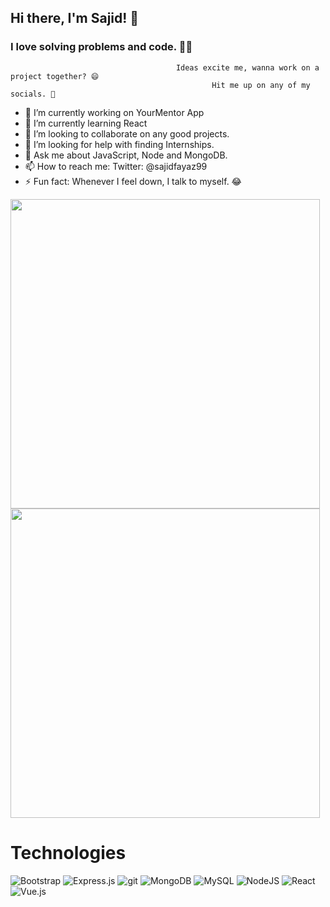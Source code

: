 ## Hi there, I'm Sajid! 👋
### I love solving problems and code. 👨‍💻 
                                         Ideas excite me, wanna work on a project together? 😄
                                                 Hit me up on any of my socials. 🙂


- 🔭 I’m currently working on YourMentor App
- 🌱 I’m currently learning React
- 👯 I’m looking to collaborate on any good projects.
- 🤔 I’m looking for help with finding Internships.
- 💬 Ask me about JavaScript, Node and MongoDB.
- 📫 How to reach me: Twitter: @sajidfayaz99
- ⚡ Fun fact: Whenever I feel down, I talk to myself. 😂



<img width="495em" src="https://github-readme-stats.vercel.app/api/top-langs/?username=sajidfayaz&layout=compact&custom_title=Most used languages by LOCs">

<img width="495em" src="https://github-readme-streak-stats.herokuapp.com/?user=sajidfayaz&include_all_commits=true&hide_border=false"/>

# Technologies

![Bootstrap](https://img.shields.io/badge/bootstrap-%23563D7C.svg?style=for-the-badge&logo=bootstrap&logoColor=white)
![Express.js](https://img.shields.io/badge/express.js-%23404d59.svg?style=for-the-badge&logo=express&logoColor=%2361DAFB)
![git](https://img.shields.io/badge/Git-F05032?style=for-the-badge&logo=git&logoColor=white)
![MongoDB](https://img.shields.io/badge/MongoDB-%234ea94b.svg?style=for-the-badge&logo=mongodb&logoColor=white)
![MySQL](https://img.shields.io/badge/mysql-%2300f.svg?style=for-the-badge&logo=mysql&logoColor=white)
![NodeJS](https://img.shields.io/badge/node.js-6DA55F?style=for-the-badge&logo=node.js&logoColor=white)
![React](https://img.shields.io/badge/react-%2320232a.svg?style=for-the-badge&logo=react&logoColor=%2361DAFB)
![Vue.js](https://img.shields.io/badge/vuejs-%2335495e.svg?style=for-the-badge&logo=vuedotjs&logoColor=%234FC08D)
